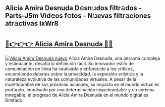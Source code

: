 ## Alicia Amira Desnuda D𝚎sn𝚞dos filtr𝚊dos - Parts-J5m Vid𝚎os f𝚘tos - N𝚞evas filtr𝚊ciones atr𝚊ctivas IxWr8

# <h2><a href="http://mbbrj5l.tromn.icu/?c=Alicia+Amira+Desnuda">🔗👉👉👉 Alicia Amira Desnuda 🔗🔗</a></h2>

[![Alicia Amira Desnuda nuevo](https://i.imgur.com/pEAQMta.gif)](http://mbbrj5l.tromn.icu/?c=Alicia+Amira+Desnuda)
Alicia Amira Desnuda, una persona compleja y estimulante, desafía la definición fácil. Su innovador estilo de comunicación en línea ha cautivado y enfurecido a los críticos, encendiendo debates sobre la privacidad, la expresión artística y la naturaleza evolutiva de las comunidades virtuales. A pesar de la incertidumbre de sus próximas acciones, su impacto en el mundo virtual es profundo. Impulsado por una determinación inquebrantable y un carisma innegable, el progreso de Alicia Amira Desnuda en el mundo digital es ilimitado.
